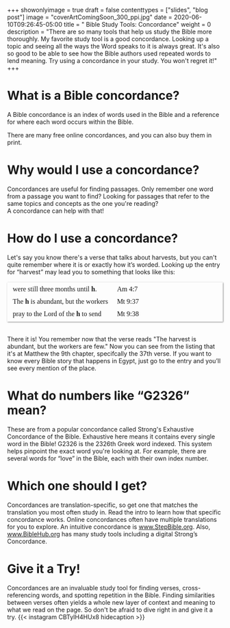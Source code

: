 +++
showonlyimage = true
draft = false
contenttypes = ["slides", "blog post"]
image = "coverArtComingSoon_300_ppi.jpg"
date = 2020-06-10T09:26:45-05:00
title = " Bible Study Tools: Concordance"
weight = 0
description = "There are so many tools that help us study the Bible more thoroughly. My favorite study tool is a good concordance. Looking up a topic and seeing all the ways the Word speaks to it is always great. It's also so good to be able to see how the Bible authors used repeated words to lend meaning. Try using a concordance in your study. You won't regret it!"
+++

# What is a Bible concordance?
A Bible concordance is an index of words used in the Bible and a reference for where each word occurs within the Bible.

There are many free online concordances, and you can also buy them in print.

# Why would I use a concordance?
Concordances are useful for finding passages. Only remember one word from a passage you want to find? Looking for passages that refer to the same topics and concepts as the one you're reading?  
A concordance can help with that!

# How do I use a concordance?

Let's say you know there's a verse that talks about harvests, but you can't quite remember where it is or exactly how it’s worded.
Looking up the entry for “harvest” may lead you to something that looks like this:

<table style="border-spacing: 5px;border-collapse: separate;width:100%;font-family:serif;box-shadow: 1px 1px 3px gray;margin-bottom: 2rem;">
<tbody>
  <tr>
  <td>were still three months until <strong>h</strong>.</td>
  <td>Am 4:7</td>
</tr>
<tr>
  <td>The <strong>h</strong> is abundant, but the workers </td>
  <td>Mt 9:37</td>
</tr>
<tr>
  <td>pray to the Lord of the <strong>h</strong> to send </td>
  <td>Mt 9:38</td>
</tr>
</tbody>
</table>

There it is! You remember now that the verse reads "The harvest is abundant, but the workers are few." Now you can see from the listing that it's at Matthew the 9th chapter, specifcally the 37th verse.
If you want to know every Bible story that happens in Egypt, just go to the entry and you’ll see every mention of the place.

# What do numbers like “G2326” mean?
These are from a popular concordance called Strong's Exhaustive Concordance of the Bible. Exhaustive here means it contains every single word in the Bible!
G2326 is the 2326th Greek word indexed. This system helps pinpoint the exact word you're looking at. For example, there are several words for “love” in the Bible, each with their own index number.

# Which one should I get?

Concordances are translation-specific, so get one that matches the translation you most often study in. Read the intro to learn how that specific concordance works.
Online concordances often have multiple translations for you to explore. An intuitive concordance is www.StepBible.org. Also, www.BibleHub.org has many study tools including a digital Strong’s Concordance.

# Give it a Try!
Concordances are an invaluable study tool for finding verses, cross-referencing words, and spotting repetition in the Bible. 
Finding similarities between verses often yields a whole new layer of context and meaning to what we read on the page. 
So don't be afraid to dive right in and give it a try.
 {{< instagram CBTyIH4HUx8 hidecaption >}} 